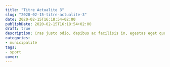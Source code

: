 ```yaml
---
title: "Titre Actualite 3"
slug: "2020-02-15-titre-actualite-3"
date: 2020-02-15T16:18:54+02:00
publishDate: 2020-02-15T16:18:54+02:00
draft: true
description: Cras justo odio, dapibus ac facilisis in, egestas eget quam. Curabitur blandit tempus porttitor.
categories:
- municipalité
tags:
- sport
cover:
---
```

